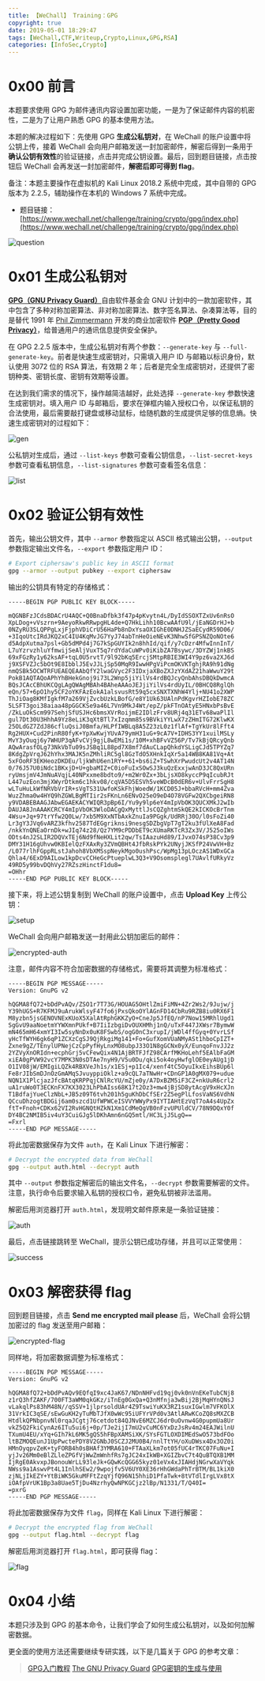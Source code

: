 ```yaml
---
title: 【WeChall】 Training：GPG
copyright: true
date: 2019-05-01 18:29:47
tags: [WeChall,CTF,Writeup,Crypto,Linux,GPG,RSA]
categories: [InfoSec,Crypto]
---
```


# 0x00 前言

本题要求使用 GPG 为邮件通讯内容设置加密功能，一是为了保证邮件内容的机密性，二是为了让用户熟悉 GPG 的基本使用方法。

本题的解决过程如下：先使用 GPG **生成公私钥对**，在 WeChall 的账户设置中将公钥上传，接着 WeChall 会向用户邮箱发送一封加密邮件，解密后得到一条用于**确认公钥有效性**的验证链接，点击并完成公钥设置。最后，回到题目链接，点击按钮后 WeChall 会再发送一封加密邮件，**解密后即可得到 flag**。

备注：本题主要操作在虚拟机的 Kali Linux 2018.2 系统中完成，其中自带的 GPG 版本为 2.2.5，辅助操作在本机的 Windows 7 系统中完成。

- 题目链接：[https://www.wechall.net/challenge/training/crypto/gpg/index.php](https://www.wechall.net/challenge/training/crypto/gpg/index.php)

<!-- more -->

![question](https://blog-1255335783.cos.ap-guangzhou.myqcloud.com/wechall-training-gpg/question.png)

# 0x01 生成公私钥对

[**GPG（GNU Privacy Guard）**](https://en.wikipedia.org/wiki/GNU_Privacy_Guard)自由软件基金会 GNU 计划中的一款加密软件，其中包含了多种对称加密算法、非对称加密算法、数字签名算法、杂凑算法等，目的是替代 1991 年 [Phil Zimmermann](https://en.wikipedia.org/wiki/Phil_Zimmermann) 开发的商业加密软件 [**PGP（Pretty Good Privacy）**](https://en.wikipedia.org/wiki/Pretty_Good_Privacy)，给普通用户的通讯信息提供安全保护。

在 GPG 2.2.5 版本中，生成公私钥对有两个参数：`--generate-key` 与 `--full-generate-key`。前者是快速生成密钥对，只需填入用户 ID 与邮箱以标识身份，默认使用 3072 位的 RSA 算法，有效期 2 年；后者是完全生成密钥对，还提供了密钥种类、密钥长度、密钥有效期等设置。

在达到我们需求的情况下，操作越简洁越好，此处选择 `--generate-key` 参数快速生成密钥对。填入用户 ID 与邮箱后，要求在弹框内输入授权口令，以保证私钥的合法使用，最后需要敲打键盘或移动鼠标，给随机数的生成提供足够的信息熵。快速生成密钥对的过程如下：

![gen](https://blog-1255335783.cos.ap-guangzhou.myqcloud.com/wechall-training-gpg/gen.png)

公私钥对生成后，通过 `--list-keys` 参数可查看公钥信息，`--list-secret-keys` 参数可查看私钥信息，`--list-signatures` 参数可查看签名信息：

![list](https://blog-1255335783.cos.ap-guangzhou.myqcloud.com/wechall-training-gpg/list.png)

# 0x02 验证公钥有效性

首先，输出公钥文件，其中 `--armor` 参数指定以 ASCII 格式输出公钥，`--output` 参数指定输出文件名，`--export` 参数指定用户 ID：

```bash
# Export ciphersaw's public key in ASCII format
gpg --armor --output pubkey --export ciphersaw
```

输出的公钥具有特定的存储格式：

```pgp
-----BEGIN PGP PUBLIC KEY BLOCK-----

mQGNBFzJCdsBDACrU4AQC+Q0BnaDfbk3f47p4pKvytn4L/DyIdSSOXTZxUv6nRsO
XpLDog+vVszrn+9AeyoRkwRRwpgHL4de+Q7HkLihh10BcwAAfU9l/jEaNGDrHJ+b
0NZyRU3SLQPPgLxjFjphVDiCrU56HaPb8nDxYsaOXIGhE0DNHJZSaECydR59D06/
+3IqoUtcIRdJKQ2xC4IU4KqMvJG7YyJ74abTnHeOieNEvK3NhwSfGPSNZQoNOte6
d5AdpXutma7psl+Gb5dMPd4j7G7kSpGUYIk2n8hhId/qif/y7cDzr4MfwInnInT/
L7uYzrvzhluYfmwijSeAljVuxT5q7rdYdaCuWPv0iKibZA7Bsywc/3DYZWj1nkBS
69xFGzRy1y62ksAF+tqL0U5rvtT/9l92bKq5ErcjSMtpRBIE3WI4Y9pz6va2XJ6d
j9XSFVZJc5bOt9E8IbblJ5EvJJLjSp50MqR9IwwHPgViPcmOKVKTghjRA9h91dNg
nmQSBk5OCWTRFUEAEQEAAbQfY2lwaGVyc2F3IDxjaXBoZXJzYXdAZ21haWwuY29t
PokB1AQTAQoAPhYhBHekGnoj9i73L2Wnp5jiYilVs4rdBQJcyQnbAhsDBQkDwmcA
BQsJCAcCBhUKCQgLAgQWAgMBAh4BAheAAAoJEJjiYilVs4rdUyIL/0BHCQ8RglQh
eQn/57+6pO1hy5CF2oYKFAzEokA1alsvusRt59q5cxSNXTXNhW4Ylj+NU41o2XWP
ThJiOag8KMfIgkfM7a269VjZvcbUzkLBofG/e8Y1Uk63UAlnPdKgvrHZIobE78ZC
5LSFT3goi38aiaa48pGGCKSe9a46L7Vn9MkJ4Wt/epZ/pkFTnOAtyE5HNxbPsBvE
/ZkLuOkScm997SehjSfUSJHc6bmsXVrRoijmE2IDlzFrv8URj4q31ETv68waPlIl
gul7Dt30U3HhhA9Yz8eLiK3qXtBTl7xIzqmm85s9BVkiYYLwX7zZHmITG72KlwKX
25OLdGZ7ZdJ86cfluQsiJ0Bmfa/HLPfIWBLq8A5Z23zL0z1flAf+TgYkUr8lFft4
Rg2HUX+Cud2PinR80fyK+YpXwKwjYUvA79ymH31uG+9cA7V+IDHS3YY1xuilMSLy
MvY3yOuqj6y7WHUP3qAFvCVj9gjL8wEMi1s/10M+xhBFvVZ56P/Tv7kBjQRcyQnb
AQwArasfOLg73NkVbTu09sJSBq1L88pd7X8mf7dAuCLapQhkdYSLigCJd5TPYZq7
8KdgZpVrqJ62hYhx3MAJK5nZMhliRC5gl8GzTdO5XHnkIqXr5a14WB8KA81Vq+At
5xFOoRF3EKHeozDKDEu/ljkWhU6en1RY++61+bs6iZ+TSwhXrPwudcUt2v4AT14N
0/76J57U0iNdc1BKxjD+U+gbaMIZ+C0ioFuIxSOwSJ3kuQzExxjwAnD3JC8QxURn
ryUmsjmV4JmNuAVqjL40NPxxme8bdto9/+m2Wr0Zx+3bLjsXO8kyccP9qIcubRJt
L447uzEon3mjXWyrDtkm6c1hkv08/cqVA5D5ESVh5veWDcB0dER6v+UlvFrrSgH8
wLTuHuLkWfNRVbVrIR+sVgTS31UwfoKSkFhjWoedW/1KCD05J+bbaRVcH+mm4Zva
WuzZhma0w4HYQ9hZGWLBgMTIir2sFKnLn6ENvO25eO9eD4O78VGFw2QXCbgeiRN8
y9VDABEBAAGJAbwEGAEKACYWIQR3pBp6I/Yu9y9lp6eY4mIpVbOK3QUCXMkJ2wIb
DAUJA8JnAAAKCRCY4mIpVbOK3WloDACgQxMyttlJsCQZghtmSkQE2kICKOcBrTnm
4Wsu+Jq+97trYfw2Q0Lw/7xb5M9XxNTbAxkZnuIa9PGgk/UdRRj30O/l0sFoZi40
Lr3gY3JVq6vARZ3kfhv2587TdEGgriknsi9nesgSDZbgVpT7gT2ku3fUlXeA8Fad
/nkkYnQNEaOrnDk+wJIq74z28/Qz7YM9cPDDbET9cXUmaRKTcR3Zx3V/J525oIWs
ODts4nJ2SLIR2DQVxTEj6Nd9fNeHXLit2qw/TsIAazuHd89/IJvxO74sP38Cv3p9
DMY31H16gUhvw0KBIelQzFXAxRy3ZVmQBHt4JfbRskPYk2UNyjJKSfP24VwVH+Bz
/L077rlhFGppRLstJahoh8VbXMSspNeykMgo0ushPsc/WpMg13pLOczAS1WDxGCa
Qhla4/6ExD9AILow1kpDcvCCHeGcPtueplwL3Q3+V9Osomsplegl7UAvlfURkyVz
49RD5y99bvDQhVy27RZszHinctF1du8=
=OHhr
-----END PGP PUBLIC KEY BLOCK-----
```

接下来，将上述公钥复制到 WeChall 的账户设置中，点击 **Upload Key** 上传公钥：

![setup](https://blog-1255335783.cos.ap-guangzhou.myqcloud.com/wechall-training-gpg/setup.png)

WeChall 会向用户邮箱发送一封用此公钥加密后的邮件：

![encrypted-auth](https://blog-1255335783.cos.ap-guangzhou.myqcloud.com/wechall-training-gpg/encrypted-auth.png)

注意，邮件内容不符合加密数据的存储格式，需要将其调整为标准格式：

```pgp
-----BEGIN PGP MESSAGE-----
Version: GnuPG v2

hQGMA8fQ72+bDdPvAQv/ZSO1r7T73G/HOUAG5OHtlZmiFiMN+4Zr2Ws2/9Jujw/j
Y39hUGS+R7KFMJ9uArukWlsyF47fo6jPxsQkoOYlAGnFD14CbRu9RZB8iu0RX6F1
M8yzbn5jsGENOVNExKUoX5XalAtRphGKKZyO+CneJp5JfEQ/nP7Now15MRhlUgd1
SgGvU9aaNoetmYYWXmnPUkf+B7IiIzbgiDvOUXHMhj1nQ/uTxF447JXWsr7BymwW
mN465mH64xmYI3Iw5syNnDx0uK8FSwbS/ogG0nC3xrupI/jWDl4ffGyq+0YvrLSf
yHcTfWYH6gk6qP1ZCXzCgSJ9QjRkgiMg141+Fo+GufXomVUaNMyASt1hboCpIZT+
Zxne9gZ/TEnylUPNejCzCpPyfHyLnxMO8ubpJ33O1N8gGCNx0yX/EunqoFnvJJ2z
2YZVyXnORIdn+ecphGrj5vCFewQix4N1AjBRTFJfZ98CArfMKHoLehf5EAlbFaGM
xiEA0gPVW92vcY7MPK3N0sDTAe7nyH9/V5u0Du/qki5ok4oyHwfglOE0eyAUg1jD
O1IV08jW/EMIgiLQZk4RBXVeJh1s/x1ESj+p1Ic4/xenf4tC5OyuIkxEihsBUp6l
Fe8rJIbSmDJnOzGmAMqSJvuyppiOklz+a9cQL7aTNwHr+CDnGP1A0gMX079+udue
NQN1X1PlcjazJfcBAtqKRPPqjCNlRcYU/mZje0y/A7DxBZM5iF3CZ+nkUuR6crl2
uA1ruWo0T3ECKnFX7KX3023LhPbAIss68K17t2Oz3+mw4jBjSD8ytAcgV9xHcXJn
T1BdfajYueClzNbL+JB5z09T6tvh201h5guKhDbCfSEr2Z5egPlLfosVaNS6VdhN
QCcuDhzogtBDGij6am0szcd1UfWPWCeISVVYWWyPx9IYTIAHtEzVqT7oA4s4UpZx
ftT+Fnoh+CDKx62VI2RvHGNQtHZkN1Xm1CdMeQgVB0nFzvUPUldCV/78N9DQxY0f
DY4BC2NMIB5iv4uY3CuiGJg5lDKhAmn6nGQ5mtl/HC3LjJ5LgQ==
=Fxrl
-----END PGP MESSAGE-----
```

将此加密数据保存为文件 `auth`，在 Kali Linux 下进行解密：

```bash
# Decrypt the encrypted data from WeChall
gpg --output auth.html --decrypt auth
```

其中 `--output` 参数指定解密后的输出文件名，`--decrypt` 参数需要解密的文件。注意，执行命令后要求输入私钥的授权口令，避免私钥被非法滥用。

解密后用浏览器打开 `auth.html`，发现明文邮件原来是一条验证链接：

![auth](https://blog-1255335783.cos.ap-guangzhou.myqcloud.com/wechall-training-gpg/auth.png)

最后，点击链接跳转至 WeChall，提示公钥已成功存储，并且可以正常使用：

![success](https://blog-1255335783.cos.ap-guangzhou.myqcloud.com/wechall-training-gpg/success.png)

# 0x03 解密获得 flag

回到题目链接，点击 **Send me encrypted mail please** 后，WeChall 会将公钥加密过的 flag 发送至用户邮箱：

![encrypted-flag](https://blog-1255335783.cos.ap-guangzhou.myqcloud.com/wechall-training-gpg/encrypted-flag.png)

同样地，将加密数据调整为标准格式：

```pgp
-----BEGIN PGP MESSAGE-----
Version: GnuPG v2

hQGMA8fQ72+bDdPvAQv9EQfqI9xc4JaK67/NDnNHFvd19qj0vk0nVnEKeTubCNj8
z1rQ3hfZAKF/700FT3aWM0qkGKz/iTnEg0GxQa+Q3nMfnja3wBij2BjMqHYnQNsJ
vLakqlPs83hM48N//qSSV+1jlprsoldUAr4Z9TswiYuKX3RZ1suxIGwlm7VFKOlX
31VrkIC3qSE/sEwGuKH2yTuMbTJfX0wWc95iUFYrVPd0v3AtlARwKCoZQ8sMXZCB
HtdlkQPNbpnvNl0rqaJCgtj76cetdot84QJNvE6MZCJ6dr0uOvnw4G0pupmUa8Ur
vkZ5Q2FkiCynAz6ITu5ui6j+0p/TJe2ijI7mU2vCuMC6YxDzJsRv4m24EAJWilnU
TXumU4EU/xYq+GIh7kL6MK5gQS5hFBpXAMSiXK/SYsFGTLOXDIMEdSwO573bdFOo
ltBZMOQEunJ1UpPwctePDY8V2GNbJ0SCZJ2MU0B4/nnlTtYH/oXuDWsx4Dx3OZ0i
HMnOyqpvZeK+tyFORB4h0sBHAf3YMRA610+FTAaXLkm7ot05fUC4rTKC07FuNu+I
yjJv26Mm0eBlZLleZPGfVjWwZmWnhfRs7gJC24xIkWB+XGIZbvC7t4QuBTQXB1MM
IjRgE0AkvxpJBonouWrLL93leJk+GQwKcQGG65kyz01eVx4xJIAHdjNGrwXaVYqk
NWss9a1AswvPt4L1InlhSEw2/9wpojfv5V6UY0XE36rHhGWdaPhTrBTM/BL1kiX0
zjNLjIkEZY+YtBiWK5GkuMFFtZzqYjfQ96N15hhiD1PfaTwk+8tVTdlIrgLVx8tX
iOAfpVrUK1Bp3a8Uae5TjDu4NzrhyQwNPKGCjz2lBp/N1331/T/Q40I=
=pxrG
-----END PGP MESSAGE-----
```

将此加密数据保存为文件 `flag`，同样在 Kali Linux 下进行解密：

```bash
# Decrypt the encrypted flag from WeChall
gpg --output flag.html --decrypt flag
```

解密后用浏览器打开 `flag.html`，即可获得 flag：

![flag](https://blog-1255335783.cos.ap-guangzhou.myqcloud.com/wechall-training-gpg/flag.png)

# 0x04 小结

本题只涉及到 GPG 的基本命令，让我们学会了如何生成公私钥对，以及如何加解密数据。

更全面的使用方法还需要继续专研实践，以下是几篇关于 GPG 的参考文章：

> [GPG入门教程](http://www.ruanyifeng.com/blog/2013/07/gpg.html)
> [The GNU Privacy Guard](https://seanxp.com/2017/02/gpg/)
> [GPG密钥的生成与使用](https://www.jianshu.com/p/7f19ceacf57c)